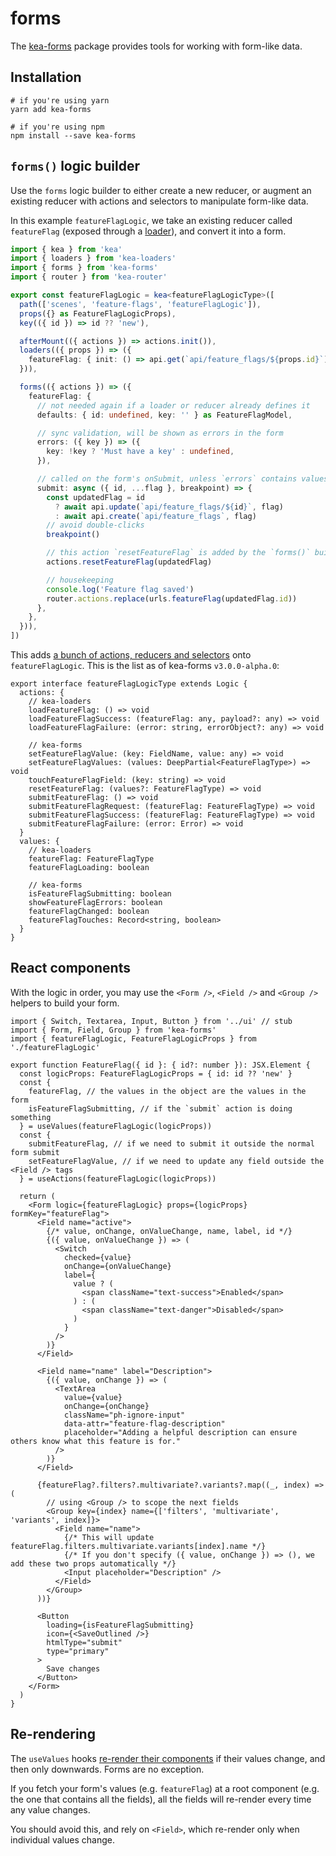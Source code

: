 # forms

The [kea-forms](https://github.com/keajs/kea-forms) package provides tools for working with form-like data.

## Installation

```shell
# if you're using yarn
yarn add kea-forms

# if you're using npm
npm install --save kea-forms
```

## `forms()` logic builder

Use the `forms` logic builder to either create a new reducer, or augment an existing reducer with actions and
selectors to manipulate form-like data.

In this example `featureFlagLogic`, we take an existing reducer called `featureFlag` (exposed through a [loader](/docs/plugins/loaders)),
and convert it into a form.

```ts
import { kea } from 'kea'
import { loaders } from 'kea-loaders'
import { forms } from 'kea-forms'
import { router } from 'kea-router'

export const featureFlagLogic = kea<featureFlagLogicType>([
  path(['scenes', 'feature-flags', 'featureFlagLogic']),
  props({} as FeatureFlagLogicProps),
  key(({ id }) => id ?? 'new'),

  afterMount(({ actions }) => actions.init()),
  loaders(({ props }) => ({
    featureFlag: { init: () => api.get(`api/feature_flags/${props.id}`) },
  })),

  forms(({ actions }) => ({
    featureFlag: {
      // not needed again if a loader or reducer already defines it
      defaults: { id: undefined, key: '' } as FeatureFlagModel,

      // sync validation, will be shown as errors in the form
      errors: ({ key }) => ({
        key: !key ? 'Must have a key' : undefined,
      }),

      // called on the form's onSubmit, unless `errors` contains values
      submit: async ({ id, ...flag }, breakpoint) => {
        const updatedFlag = id
          ? await api.update(`api/feature_flags/${id}`, flag)
          : await api.create(`api/feature_flags`, flag)
        // avoid double-clicks
        breakpoint()

        // this action `resetFeatureFlag` is added by the `forms()` builder
        actions.resetFeatureFlag(updatedFlag)

        // housekeeping
        console.log('Feature flag saved')
        router.actions.replace(urls.featureFlag(updatedFlag.id))
      },
    },
  })),
])
```

This adds [a bunch of actions, reducers and selectors](https://github.com/keajs/kea-forms/blob/a5efcba7c850408f73c0f015f28e8e8d5a7b6651/src/builder.ts#L26)
onto `featureFlagLogic`. This is the list as of kea-forms `v3.0.0-alpha.0`:

```tsx
export interface featureFlagLogicType extends Logic {
  actions: {
    // kea-loaders
    loadFeatureFlag: () => void
    loadFeatureFlagSuccess: (featureFlag: any, payload?: any) => void
    loadFeatureFlagFailure: (error: string, errorObject?: any) => void

    // kea-forms
    setFeatureFlagValue: (key: FieldName, value: any) => void
    setFeatureFlagValues: (values: DeepPartial<FeatureFlagType>) => void
    touchFeatureFlagField: (key: string) => void
    resetFeatureFlag: (values?: FeatureFlagType) => void
    submitFeatureFlag: () => void
    submitFeatureFlagRequest: (featureFlag: FeatureFlagType) => void
    submitFeatureFlagSuccess: (featureFlag: FeatureFlagType) => void
    submitFeatureFlagFailure: (error: Error) => void
  }
  values: {
    // kea-loaders
    featureFlag: FeatureFlagType
    featureFlagLoading: boolean

    // kea-forms
    isFeatureFlagSubmitting: boolean
    showFeatureFlagErrors: boolean
    featureFlagChanged: boolean
    featureFlagTouches: Record<string, boolean>
  }
}
```

## React components

With the logic in order, you may use the `<Form />`, `<Field />` and `<Group />` helpers to build your form.

```tsx
import { Switch, Textarea, Input, Button } from '../ui' // stub
import { Form, Field, Group } from 'kea-forms'
import { featureFlagLogic, FeatureFlagLogicProps } from './featureFlagLogic'

export function FeatureFlag({ id }: { id?: number }): JSX.Element {
  const logicProps: FeatureFlagLogicProps = { id: id ?? 'new' }
  const {
    featureFlag, // the values in the object are the values in the form
    isFeatureFlagSubmitting, // if the `submit` action is doing something
  } = useValues(featureFlagLogic(logicProps))
  const {
    submitFeatureFlag, // if we need to submit it outside the normal form submit
    setFeatureFlagValue, // if we need to update any field outside the <Field /> tags
  } = useActions(featureFlagLogic(logicProps))

  return (
    <Form logic={featureFlagLogic} props={logicProps} formKey="featureFlag">
      <Field name="active">
        {/* value, onChange, onValueChange, name, label, id */}
        {({ value, onValueChange }) => (
          <Switch
            checked={value}
            onChange={onValueChange}
            label={
              value ? (
                <span className="text-success">Enabled</span>
              ) : (
                <span className="text-danger">Disabled</span>
              )
            }
          />
        )}
      </Field>

      <Field name="name" label="Description">
        {({ value, onChange }) => (
          <TextArea
            value={value}
            onChange={onChange}
            className="ph-ignore-input"
            data-attr="feature-flag-description"
            placeholder="Adding a helpful description can ensure others know what this feature is for."
          />
        )}
      </Field>

      {featureFlag?.filters?.multivariate?.variants?.map((_, index) => (
        // using <Group /> to scope the next fields
        <Group key={index} name={['filters', 'multivariate', 'variants', index]}>
          <Field name="name">
            {/* This will update featureFlag.filters.multivariate.variants[index].name */}
            {/* If you don't specify ({ value, onChange }) => (), we add these two props automatically */}
            <Input placeholder="Description" />
          </Field>
        </Group>
      ))}

      <Button
        loading={isFeatureFlagSubmitting}
        icon={<SaveOutlined />}
        htmlType="submit"
        type="primary"
      >
        Save changes
      </Button>
    </Form>
  )
}
```

## Re-rendering

The `useValues` hooks [re-render their components](/docs/react/useValues#re-rendering) if their values change, and then only downwards. Forms are no exception.

If you fetch your form's values (e.g. `featureFlag`) at a root component (e.g. the one that contains all the fields), all the fields will re-render
every time any value changes. 

You should avoid this, and rely on `<Field>`, which re-render only when individual values change. 
